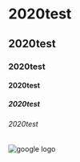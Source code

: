 # 2020test
## 2020test
### 2020test
#### 2020test
##### 2020test
###### 2020test
![google logo](images/google.jpg)
